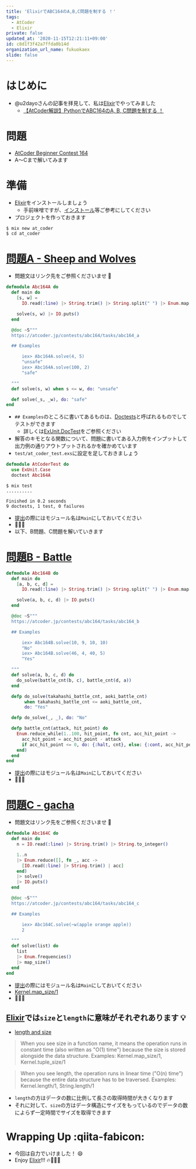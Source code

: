 ```yaml
---
title: 'ElixirでABC164のA,B,C問題を制する ！'
tags:
  - AtCoder
  - Elixir
private: false
updated_at: '2020-11-15T12:21:11+09:00'
id: c8d1f3f42a7ffda0b14d
organization_url_name: fukuokaex
slide: false
---
```

# はじめに

- @u2dayoさんの記事を拝見して、私は[Elixir](https://elixir-lang.org/)でやってみました
    - [【AtCoder解説】PythonでABC164のA, B, C問題を制する ！](https://qiita.com/u2dayo/items/ed686afffea40c9253ba)

# 問題
- [AtCoder Beginner Contest 164](https://atcoder.jp/contests/abc164)
- A〜Cまで解いてみます

# 準備
- [Elixir](https://elixir-lang.org/)をインストールしましょう
    - 手前味噌ですが、[インストール](https://qiita.com/torifukukaiou/items/d04d0273749c41eb50af#0-%E3%82%A4%E3%83%B3%E3%82%B9%E3%83%88%E3%83%BC%E3%83%AB)等ご参考にしてください
- プロジェクトを作っておきます

```console
$ mix new at_coder
$ cd at_coder
```

# [問題A - Sheep and Wolves](https://atcoder.jp/contests/abc164/tasks/abc164_a)
- 問題文はリンク先をご参照くださいませ :bow:

```elixir:lib/abc_164_a.ex
defmodule Abc164A do
  def main do
    [s, w] =
      IO.read(:line) |> String.trim() |> String.split(" ") |> Enum.map(&String.to_integer/1)

    solve(s, w) |> IO.puts()
  end

  @doc ~S"""
  https://atcoder.jp/contests/abc164/tasks/abc164_a

  ## Examples

      iex> Abc164A.solve(4, 5)
      "unsafe"
      iex> Abc164A.solve(100, 2)
      "safe"

  """
  def solve(s, w) when s <= w, do: "unsafe"

  def solve(_s, _w), do: "safe"
end
```

- `## Examples`のところに書いてあるものは、[Doctests](https://elixir-lang.org/getting-started/mix-otp/docs-tests-and-with.html#doctests)と呼ばれるものでしてテストができます
    - 詳しくは[ExUnit.DocTest](https://hexdocs.pm/ex_unit/ExUnit.DocTest.html)をご参照ください
- 解答のキモとなる関数について、問題に書いてある入力例をインプットして出力例の通りアウトプットされるかを確かめています
- `test/at_coder_test.exs`に設定を足しておきましょう

```elixir:test/at_coder_test.exs
defmodule AtCoderTest do
  use ExUnit.Case
  doctest Abc164A
```

```console
$ mix test
..........

Finished in 0.2 seconds
9 doctests, 1 test, 0 failures
```

- [提出](https://atcoder.jp/contests/abc164/submissions/17207064)の際にはモジュール名は`Main`にしておいてください
- :tada::tada::tada:
- 以下、B問題、C問題を解いていきます

# [問題B - Battle](https://atcoder.jp/contests/abc164/tasks/abc164_b)

```elixir:lib/abc_164_b.ex
defmodule Abc164B do
  def main do
    [a, b, c, d] =
      IO.read(:line) |> String.trim() |> String.split(" ") |> Enum.map(&String.to_integer/1)

    solve(a, b, c, d) |> IO.puts()
  end

  @doc ~S"""
  https://atcoder.jp/contests/abc164/tasks/abc164_b

  ## Examples

      iex> Abc164B.solve(10, 9, 10, 10)
      "No"
      iex> Abc164B.solve(46, 4, 40, 5)
      "Yes"

  """
  def solve(a, b, c, d) do
    do_solve(battle_cnt(b, c), battle_cnt(d, a))
  end

  defp do_solve(takahashi_battle_cnt, aoki_battle_cnt)
       when takahashi_battle_cnt <= aoki_battle_cnt,
       do: "Yes"

  defp do_solve(_, _), do: "No"

  defp battle_cnt(attack, hit_point) do
    Enum.reduce_while(1..100, hit_point, fn cnt, acc_hit_point ->
      acc_hit_point = acc_hit_point - attack
      if acc_hit_point <= 0, do: {:halt, cnt}, else: {:cont, acc_hit_point}
    end)
  end
end
```

- [提出](https://atcoder.jp/contests/abc164/submissions/17206997)の際にはモジュール名は`Main`にしておいてください
- :tada::tada::tada:


# [問題C - gacha](https://atcoder.jp/contests/abc164/tasks/abc164_c)
- 問題文はリンク先をご参照くださいませ :bow:


```elixir:lib/abc_164_c.ex
defmodule Abc164C do
  def main do
    n = IO.read(:line) |> String.trim() |> String.to_integer()

    1..n
    |> Enum.reduce([], fn _, acc ->
      [IO.read(:line) |> String.trim() | acc]
    end)
    |> solve()
    |> IO.puts()
  end

  @doc ~S"""
  https://atcoder.jp/contests/abc164/tasks/abc164_c

  ## Examples

      iex> Abc164C.solve(~w(apple orange apple))
      2

  """
  def solve(list) do
    list
    |> Enum.frequencies()
    |> map_size()
  end
end
```

- [提出](https://atcoder.jp/contests/abc164/submissions/17206839)の際にはモジュール名は`Main`にしておいてください
- [Kernel.map_size/1](https://hexdocs.pm/elixir/Kernel.html#map_size/1)
- :tada::tada::tada: 

## [Elixir](https://elixir-lang.org/)では`size`と`length`に意味がそれぞれあります 💡
- [length and size](https://hexdocs.pm/elixir/naming-conventions.html#length-and-size)

> When you see size in a function name, it means the operation runs in constant time (also written as "O(1) time") because the size is stored alongside the data structure.
> Examples: Kernel.map_size/1, Kernel.tuple_size/1

> When you see length, the operation runs in linear time ("O(n) time") because the entire data structure has to be traversed.
> Examples: Kernel.length/1, String.length/1

- `length`の方はデータの数に比例して長さの取得時間が大きくなります
- それに対して、`size`の方はデータ構造にサイズをもっているのでデータの数によらず一定時間でサイズを取得できます

# Wrapping Up :qiita-fabicon: 
- 今回は自力でいけました！ :smile: 
- Enjoy [Elixir](https://elixir-lang.org/)!!! :fire::rocket::rocket::rocket:
